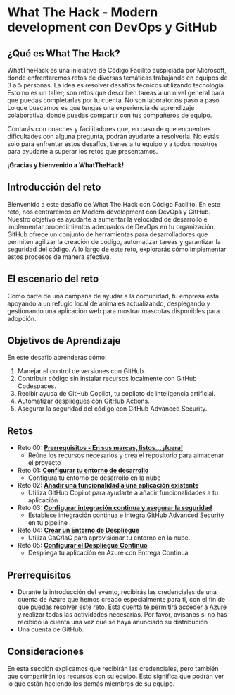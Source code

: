 # What The Hack - Modern development con DevOps y GitHub

## ¿Qué es What The Hack?

WhatTheHack es una iniciativa de Código Facilito auspiciada por Microsoft, donde enfrentaremos retos de diversas temáticas trabajando en equipos de 3 a 5 personas. La idea es resolver desafíos técnicos utilizando tecnología. Esto no es un taller; son retos que describen tareas a un nivel general para que puedas completarlas por tu cuenta. No son laboratorios paso a paso. Lo que buscamos es que tengas una experiencia de aprendizaje colaborativa, donde puedas compartir con tus compañeros de equipo. 

Contarás con coaches y facilitadores que, en caso de que encuentres dificultades con alguna pregunta, podrán ayudarte a resolverla. No estás solo para enfrentar estos desafíos, tienes a tu equipo y a todos nosotros para ayudarte a superar los retos que presentamos. 

**¡Gracias y bienvenido a WhatTheHack!**

## Introducción del reto

Bienvenido a este desafío de What The Hack con Código Facilito. En este reto, nos centraremos en Modern development con DevOps y GitHub. Nuestro objetivo es ayudarte a aumentar la velocidad de desarrollo e implementar procedimientos adecuados de DevOps en tu organización. GitHub ofrece un conjunto de herramientas para desarrolladores que permiten agilizar la creación de código, automatizar tareas y garantizar la seguridad del código. A lo largo de este reto, explorarás cómo implementar estos procesos de manera efectiva.

## El escenario del reto

Como parte de una campaña de ayudar a la comunidad, tu empresa está apoyando a un refugio local de animales actualizando, desplegando y gestionando una aplicación web para mostrar mascotas disponibles para adopción.

## Objetivos de Aprendizaje

En este desafio aprenderas cómo:

1. Manejar el control de versiones con GitHub.
2. Contribuir código sin instalar recursos localmente con GitHub Codespaces.
3. Recibir ayuda de GitHub Copilot, tu copiloto de inteligencia artificial.
4. Automatizar despliegues con GitHub Actions.
5. Asegurar la seguridad del código con GitHub Advanced Security.

## Retos

- Reto 00: **[Prerrequisitos - En sus marcas, listos… ¡fuera!](Student/Challenge-00.md)**
	 - Reúne los recursos necesarios y crea el repositorio para almacenar el proyecto
- Reto 01: **[Configurar tu entorno de desarrollo](Student/Challenge-01.md)**
	 - Configura tu entorno de desarrollo en la nube
- Reto 02: **[Añadir una funcionalidad a una aplicación existente](Student/Challenge-02.md)**
	 - Utiliza GitHub Copilot para ayudarte a añadir funcionalidades a tu aplicación
- Reto 03: **[Configurar integración continua y asegurar la seguridad](Student/Challenge-03.md)**
	 - Establece integración continua e integra GitHub Advanced Security en tu pipeline
- Reto 04: **[Crear un Entorno de Despliegue](Student/Challenge-04.md)**
	 - Utiliza CaC/IaC para aprovisionar tu entorno en la nube.
- Reto 05: **[Configurar el Despliegue Continuo](Student/Challenge-05.md)**
	 - Despliega tu aplicación en Azure con Entrega Continua.

## Prerrequisitos

- Durante la introducción del evento, recibirás las credenciales de una cuenta de Azure que hemos creado especialmente para ti, con el fin de que puedas resolver este reto. Esta cuenta te permitirá acceder a Azure y realizar todas las actividades necesarias. Por favor, avísanos si no has recibido la cuenta una vez que se haya anunciado su distribución
- Una cuenta de GitHub.

## Consideraciones

En esta sección explicamos que recibirán las credenciales, pero también que compartirán los recursos con su equipo. Esto significa que podrán ver lo que están haciendo los demás miembros de su equipo.
